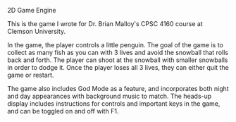 2D Game Engine

This is the game I wrote for Dr. Brian Malloy's CPSC 4160 course at Clemson University.

In the game, the player controls a little penguin. The goal of the game is to collect as many
fish as you can with 3 lives and avoid the snowball that rolls back and forth. The player can
shoot at the snowball with smaller snowballs in order to dodge it. Once the player loses all
3 lives, they can either quit the game or restart.

The game also includes God Mode as a feature, and incorporates both night and day appearances
with background music to match. The heads-up display includes instructions for controls and
important keys in the game, and can be toggled on and off with F1.
